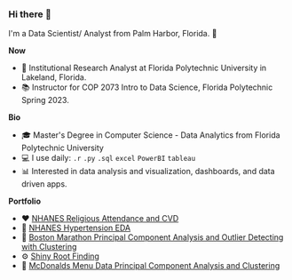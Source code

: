 ### Hi there :wave:

I'm a Data Scientist/ Analyst from Palm Harbor, Florida. 🌴



**Now**

- 🏢 Institutional Research Analyst at Florida Polytechnic University in Lakeland, Florida. 
- :books: Instructor for COP 2073 Intro to Data Science, Florida Polytechnic Spring 2023.

**Bio**

- :mortar_board: Master's Degree in Computer Science - Data Analytics from Florida Polytechnic University
- :computer: I use daily: `.r` `.py` `.sql` `excel` `PowerBI` `tableau`
- :bar_chart: Interested in data analysis and visualization, dashboards, and data driven apps.


**Portfolio**

- :heart: [NHANES Religious Attendance and CVD](https://github.com/ethandbard/Religious_Attendance_CVD)
- :pill: [NHANES Hypertension EDA](https://github.com/ethandbard/NHANES-Hypertension-EDA)
- :runner: [Boston Marathon Principal Component Analysis and Outlier Detecting with Clustering](https://github.com/ethandbard/BostonMarathonAnalysis2017)
- :gear: [Shiny Root Finding](https://github.com/ethandbard/ShinyRootFinding)
- :fries: [McDonalds Menu Data Principal Component Analysis and Clustering](https://github.com/ethandbard/McDonalds_Analysis)

